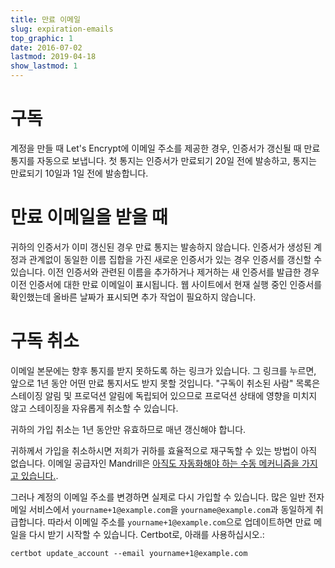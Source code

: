 ```yaml
---
title: 만료 이메일
slug: expiration-emails
top_graphic: 1
date: 2016-07-02
lastmod: 2019-04-18
show_lastmod: 1
---
```



# 구독

계정을 만들 때 Let's Encrypt에 이메일 주소를 제공한 경우, 인증서가 갱신될 때 만료 통지를 자동으로 보냅니다. 첫 통지는 인증서가 만료되기 20일 전에 발송하고, 통지는 만료되기 10일과 1일 전에 발송합니다.

# 만료 이메일을 받을 때

귀하의 인증서가 이미 갱신된 경우 만료 통지는 발송하지 않습니다. 인증서가 생성된 계정과 관계없이 동일한 이름 집합을 가진 새로운 인증서가 있는 경우 인증서를 갱신할 수 있습니다. 이전 인증서와 관련된 이름을 추가하거나 제거하는 새 인증서를 발급한 경우 이전 인증서에 대한 만료 이메일이 표시됩니다. 웹 사이트에서 현재 실행 중인 인증서를 확인했는데 올바른 날짜가 표시되면 추가 작업이 필요하지 않습니다.

# 구독 취소

이메일 본문에는 향후 통지를 받지 못하도록 하는 링크가 있습니다. 그 링크를 누르면, 앞으로 1년 동안 어떤 만료 통지서도 받지 못할 것입니다. "구독이 취소된 사람" 목록은 스테이징 알림 및 프로덕션 알림에 독립되어 있으므로 프로덕션 상태에 영향을 미치지 않고 스테이징을 자유롭게 취소할 수 있습니다.

귀하의 가입 취소는 1년 동안만 유효하므로 매년 갱신해야 합니다.

귀하께서 가입을 취소하시면 저희가 귀하를 효율적으로 재구독할 수 있는 방법이 아직 없습니다. 이메일 공급자인 Mandrill은 [아직도 자동화해야 하는 수동 메커니즘을 가지고 있습니다.](https://mandrill.zendesk.com/hc/en-us/articles/205582947-About-Unsubscribes).

그러나 계정의 이메일 주소를 변경하면 실제로 다시 가입할 수 있습니다. 많은 일반 전자 메일 서비스에서 `yourname+1@example.com`을 `yourname@example.com`과 동일하게 취급합니다. 따라서 이메일 주소를 `yourname+1@example.com`으로 업데이트하면 만료 메일을 다시 받기 시작할 수 있습니다. Certbot로,
아래를 사용하십시오.:

`certbot update_account --email yourname+1@example.com`
